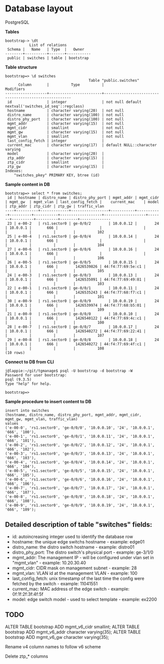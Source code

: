 # Database layout

PostgreSQL

**Tables**
```
bootstrap-> \dt
           List of relations
 Schema |   Name   | Type  |   Owner   
--------+----------+-------+-----------
 public | switches | table | bootstrap
```


**Table structure**
```
bootstrap=> \d switches
                                      Table "public.switches"
      Column       |          Type          |                       Modifiers                       
-------------------+------------------------+-------------------------------------------------------
 id                | integer                | not null default nextval('switches_id_seq'::regclass)
 hostname          | character varying(20)  | not null
 distro_name       | character varying(100) | not null
 distro_phy_port   | character varying(100) | not null
 mgmt_addr         | character varying(15)  | not null
 mgmt_cidr         | smallint               | not null
 mgmt_gw           | character varying(15)  | not null
 mgmt_vlan         | smallint               | not null
 last_config_fetch | integer                | 
 current_mac       | character varying(17)  | default NULL::character varying
 model             | character varying(20)  | 
 ztp_addr          | character varying(15)  | 
 ztp_cidr          | smallint               | 
 ztp_gw            | character varying(15)  | 
Indexes:
    "switches_pkey" PRIMARY KEY, btree (id)
```


**Sample content in DB**
```
bootstrap=> select * from switches;
 id | hostname | distro_name | distro_phy_port | mgmt_addr | mgmt_cidr | mgmt_gw  | mgmt_vlan | last_config_fetch |    current_mac    | model | ztp_addr | ztp_cidr | ztp_gw | traffic_vlan 
----+----------+-------------+-----------------+-----------+-----------+----------+-----------+-------------------+-------------------+-------+----------+----------+--------+--------------
 23 | e-00-2   | rs1.sector0 | ge-0/0/2        | 10.0.0.12 |        24 | 10.0.0.1 |       666 |                   |                   |       |          |          |        |          102
 25 | e-00-4   | rs1.sector0 | ge-0/0/4        | 10.0.0.14 |        24 | 10.0.0.1 |       666 |                   |                   |       |          |          |        |          104
 27 | e-00-6   | rs1.sector0 | ge-0/0/6        | 10.0.0.16 |        24 | 10.0.0.1 |       666 |                   |                   |       |          |          |        |          106
 26 | e-00-5   | rs1.sector0 | ge-0/0/5        | 10.0.0.15 |        24 | 10.0.0.1 |       666 |        1426539826 | 44:f4:77:69:5e:c1 |       |          |          |        |          105
 24 | e-00-3   | rs1.sector0 | ge-0/0/3        | 10.0.0.13 |        24 | 10.0.0.1 |       666 |        1426535091 | 44:f4:77:69:49:81 |       |          |          |        |          103
 22 | e-00-1   | rs1.sector0 | ge-0/0/1        | 10.0.0.11 |        24 | 10.0.0.1 |       666 |        1426535243 | 44:f4:77:68:f7:c1 |       |          |          |        |          101
 30 | e-00-9   | rs1.sector0 | ge-0/0/9        | 10.0.0.19 |        24 | 10.0.0.1 |       666 |        1426539974 | 44:f4:77:68:b5:01 |       |          |          |        |          109
 21 | e-00-0   | rs1.sector0 | ge-0/0/0        | 10.0.0.10 |        24 | 10.0.0.1 |       666 |        1426540122 | 44:f4:77:69:4c:c1 |       |          |          |        |          100
 28 | e-00-7   | rs1.sector0 | ge-0/0/7        | 10.0.0.17 |        24 | 10.0.0.1 |       666 |        1426540272 | 44:f4:77:69:22:41 |       |          |          |        |          107
 29 | e-00-8   | rs1.sector0 | ge-0/0/8        | 10.0.0.18 |        24 | 10.0.0.1 |       666 |        1426540272 | 44:f4:77:69:4f:c1 |       |          |          |        |          108
(10 rows)

```


**Connect to DB from CLI**
```
j@lappie:~/git/tgmanage$ psql -U bootstrap -d bootstrap -W
Password for user bootstrap: 
psql (9.3.5)
Type "help" for help.

bootstrap=> 
```


**Sample procedure to insert content to DB**
```
insert into switches 
(hostname, distro_name, distro_phy_port, mgmt_addr, mgmt_cidr, mgmt_gw, mgmt_vlan, traffic_vlan)
values 
('e-00-0', 'rs1.sector0', 'ge-0/0/0', '10.0.0.10', '24', '10.0.0.1', '666', '100'),
('e-00-1', 'rs1.sector0', 'ge-0/0/1', '10.0.0.11', '24', '10.0.0.1', '666', '101'),
('e-00-2', 'rs1.sector0', 'ge-0/0/2', '10.0.0.12', '24', '10.0.0.1', '666', '102'),
('e-00-3', 'rs1.sector0', 'ge-0/0/3', '10.0.0.13', '24', '10.0.0.1', '666', '103'),
('e-00-4', 'rs1.sector0', 'ge-0/0/4', '10.0.0.14', '24', '10.0.0.1', '666', '104'),
('e-00-5', 'rs1.sector0', 'ge-0/0/5', '10.0.0.15', '24', '10.0.0.1', '666', '105'),
('e-00-6', 'rs1.sector0', 'ge-0/0/6', '10.0.0.16', '24', '10.0.0.1', '666', '106'),
('e-00-7', 'rs1.sector0', 'ge-0/0/7', '10.0.0.17', '24', '10.0.0.1', '666', '107'),
('e-00-8', 'rs1.sector0', 'ge-0/0/8', '10.0.0.18', '24', '10.0.0.1', '666', '108'),
('e-00-9', 'rs1.sector0', 'ge-0/0/9', '10.0.0.19', '24', '10.0.0.1', '666', '109');
```



## Detailed description of table "switches" fields:
* id: autoincreasing integer used to identify the database row
* hostname: the unique edge switchs hostname - example: edge01
* distro_name: the distro switch hostname - example: distro01
* distro_phy_port: The distro switch's physical port - example: ge-3/1/0
* mgmt_addr: The management IP - will be configured under vlan set in "mgmt_vlan" - example: 10.20.30.40
* mgmt_cidr: CIDR mask on management subnet - example: 28
* mgmt_vlan: VLAN id at the management VLAN - example: 100
* last_config_fetch: unix timestamp of the last time the config were fetched by the switch - example: 11041551
* current_mac: MAC address of the edge switch - example: 0f:1f:2f:3f:4f:5f
* model: edge switch model - used to select template - example: ex2200



## TODO
ALTER TABLE bootstrap ADD mgmt_v6_cidr smallint;
ALTER TABLE bootstrap ADD mgmt_v6_addr character varying(35);
ALTER TABLE bootstrap ADD mgmt_v6_gw character varying(35);

Rename v4 column names to follow v6 scheme

Delete ztp_* columns
